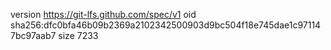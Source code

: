 version https://git-lfs.github.com/spec/v1
oid sha256:dfc0bfa46b09b2369a2102342500903d9bc504f18e745dae1c971147bc97aab7
size 7233
